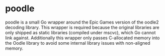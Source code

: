 # poodle

poodle is a small Go wrapper around the Epic Games version of the oodle2 decoding library. This wrapper is required because the original libraries are only shipped as static libraries (compiled under mscvc), which Go cannot link against. Additionally this wrapper only passes C-allocated memory into the Oodle library to avoid some internal library issues with non-aligned memory.
